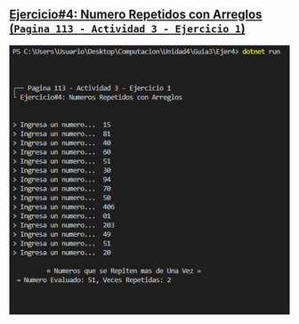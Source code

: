 ## [**Ejercicio#4: Numero Repetidos con Arreglos (`Pagina 113 - Actividad 3 - Ejercicio 1`)**](./Program.cs)
<img src="../Imgs/Ejer%234.PNG">